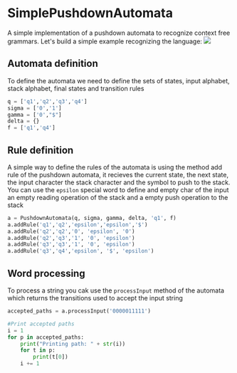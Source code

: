# SimplePushdownAutomata
A simple implementation of a pushdown automata to recognize context free grammars. Let's build a simple example recognizing the language: <img src="https://latex.codecogs.com/gif.latex?O^n1^n" /> 

## Automata definition 
To define the automata we need to define the sets of states, input alphabet, stack alphabet, final states and transition rules
```python
q = ['q1','q2','q3','q4']
sigma = ['0','1']
gamma = ['0',"$"]
delta = {}
f = ['q1','q4']
```

## Rule definition
A simple way to define the rules of the automata is using the method add rule of the pushdown automata, it recieves the current state, the next state, the input character the stack character and the symbol to push to the stack. You can use the `epsilon` special word to define and empty char of the input an empty reading operation of the stack and a empty push operation to the stack
```python
a = PushdownAutomata(q, sigma, gamma, delta, 'q1', f)
a.addRule('q1','q2','epsilon','epsilon','$')
a.addRule('q2','q2','0', 'epsilon', '0')
a.addRule('q2','q3','1', '0', 'epsilon')
a.addRule('q3','q3','1', '0', 'epsilon')
a.addRule('q3','q4','epsilon', '$', 'epsilon')
```

## Word processing
To process a string you cak use the `processInput` method of the automata which returns the transitions used to accept the input string
```python
accepted_paths = a.processInput('0000011111')

#Print accepted paths
i = 1
for p in accepted_paths:
    print("Printing path: " + str(i))
    for t in p:
        print(t[0])
    i += 1
```


